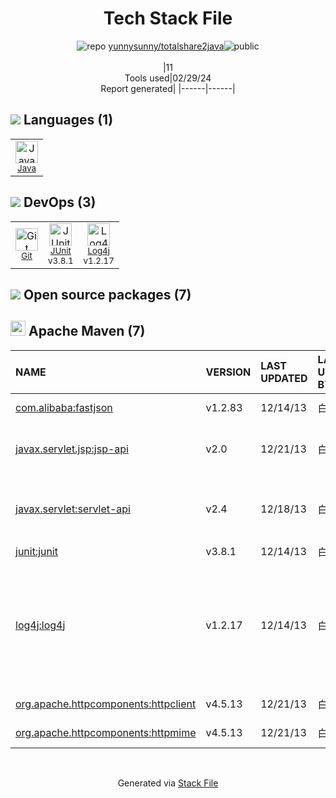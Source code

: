 <!--
&lt;--- Readme.md Snippet without images Start ---&gt;
## Tech Stack
yunnysunny/totalshare2java is built on the following main stack:

- [Java](https://www.java.com) – Languages
- [JUnit](http://junit.org/) – Testing Frameworks
- [Log4j](https://logging.apache.org/log4j/2.x/) – Logging Tools

Full tech stack [here](/techstack.md)

&lt;--- Readme.md Snippet without images End ---&gt;

&lt;--- Readme.md Snippet with images Start ---&gt;
## Tech Stack
yunnysunny/totalshare2java is built on the following main stack:

- <img width='25' height='25' src='https://img.stackshare.io/service/995/K85ZWV2F.png' alt='Java'/> [Java](https://www.java.com) – Languages
- <img width='25' height='25' src='https://img.stackshare.io/service/2020/874086.png' alt='JUnit'/> [JUnit](http://junit.org/) – Testing Frameworks
- <img width='25' height='25' src='https://img.stackshare.io/service/2804/Coralogix-log4j-integration.jpg' alt='Log4j'/> [Log4j](https://logging.apache.org/log4j/2.x/) – Logging Tools

Full tech stack [here](/techstack.md)

&lt;--- Readme.md Snippet with images End ---&gt;
-->
<div align="center">

# Tech Stack File
![](https://img.stackshare.io/repo.svg "repo") [yunnysunny/totalshare2java](https://github.com/yunnysunny/totalshare2java)![](https://img.stackshare.io/public_badge.svg "public")
<br/><br/>
|11<br/>Tools used|02/29/24 <br/>Report generated|
|------|------|
</div>

## <img src='https://img.stackshare.io/languages.svg'/> Languages (1)
<table><tr>
  <td align='center'>
  <img width='36' height='36' src='https://img.stackshare.io/service/995/K85ZWV2F.png' alt='Java'>
  <br>
  <sub><a href="https://www.java.com">Java</a></sub>
  <br>
  <sub></sub>
</td>

</tr>
</table>

## <img src='https://img.stackshare.io/devops.svg'/> DevOps (3)
<table><tr>
  <td align='center'>
  <img width='36' height='36' src='https://img.stackshare.io/service/1046/git.png' alt='Git'>
  <br>
  <sub><a href="http://git-scm.com/">Git</a></sub>
  <br>
  <sub></sub>
</td>

<td align='center'>
  <img width='36' height='36' src='https://img.stackshare.io/service/2020/874086.png' alt='JUnit'>
  <br>
  <sub><a href="http://junit.org/">JUnit</a></sub>
  <br>
  <sub>v3.8.1</sub>
</td>

<td align='center'>
  <img width='36' height='36' src='https://img.stackshare.io/service/2804/Coralogix-log4j-integration.jpg' alt='Log4j'>
  <br>
  <sub><a href="https://logging.apache.org/log4j/2.x/">Log4j</a></sub>
  <br>
  <sub>v1.2.17</sub>
</td>

</tr>
</table>


## <img src='https://img.stackshare.io/group.svg' /> Open source packages (7)</h2>

## <img width='24' height='24' src='https://img.stackshare.io/package_manager/977/default_9833f2ef0bbc2a946b4cc5e9307264033361076b.png'/> Apache Maven (7)

|NAME|VERSION|LAST UPDATED|LAST UPDATED BY|LICENSE|VULNERABILITIES|
|:------|:------|:------|:------|:------|:------|
|[com.alibaba:fastjson](https://github.com/alibaba/fastjson)|v1.2.83|12/14/13|白一梓 |Apache-2.0|N/A|
|[javax.servlet.jsp:jsp-api]()|v2.0|12/21/13|白一梓 |GPL-2.0-with-classpath-exception|N/A|
|[javax.servlet:servlet-api]()|v2.4|12/18/13|白一梓 |CDDL-1.0,GPL-2.0-with-classpath-exception|N/A|
|[junit:junit](http://junit.org)|v3.8.1|12/14/13|白一梓 |EPL-1.0|N/A|
|[log4j:log4j](http://logging.apache.org/log4j/1.2/)|v1.2.17|12/14/13|白一梓 |Apache-2.0|[CVE-2022-23305](https://github.com/advisories/GHSA-65fg-84f6-3jq3) (Critical)<br/>[CVE-2022-23307](https://github.com/advisories/GHSA-f7vh-qwp3-x37m) (Critical)<br/>[CVE-2019-17571](https://github.com/advisories/GHSA-2qrg-x229-3v8q) (Critical)<br/>[CVE-2022-23302](https://github.com/advisories/GHSA-w9p3-5cr8-m3jj) (High)<br/>[CVE-2021-4104](https://github.com/advisories/GHSA-fp5r-v3w9-4333) (High)|
|[org.apache.httpcomponents:httpclient](http://hc.apache.org/httpcomponents-client)|v4.5.13|12/21/13|白一梓 |Apache-2.0|N/A|
|[org.apache.httpcomponents:httpmime](http://hc.apache.org/httpcomponents-client)|v4.5.13|12/21/13|白一梓 |Apache-2.0|N/A|

<br/>
<div align='center'>

Generated via [Stack File](https://github.com/marketplace/stack-file)
